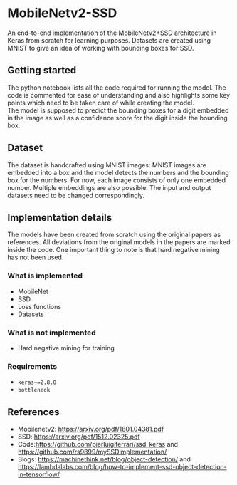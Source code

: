 # MobileNetv2-SSD
An end-to-end implementation of the MobileNetv2+SSD architecture in Keras from scratch for learning purposes. Datasets are created using MNIST to give an idea of working with bounding boxes for SSD.

## Getting started
The python notebook lists all the code required for running the model. The code is commented for ease of understanding and also highlights some key points which need to be taken care of while creating the model.<br>
The model is supposed to predict the bounding boxes for a digit embedded in the image as well as a confidence score for the digit inside the bounding box.

## Dataset
The dataset is handcrafted using MNIST images: MNIST images are embedded into a box and the model detects the numbers and the bounding box for the numbers. For now, each image consists of only one embedded number. Multiple embeddings are also possible. The input and output datasets need to be changed correspondingly.

## Implementation details
The models have been created from scratch using the original papers as references. All deviations from the original models in the papers are marked inside the code. One important thing to note is that hard negative mining has not been used. 

### What is implemented
- MobileNet
- SSD
- Loss functions
- Datasets

### What is not implemented
- Hard negative mining for training

### Requirements
- `keras~=2.8.0`
- `bottleneck`

## References
* Mobilenetv2: https://arxiv.org/pdf/1801.04381.pdf
* SSD: https://arxiv.org/pdf/1512.02325.pdf
* Code:https://github.com/pierluigiferrari/ssd_keras and https://github.com/rs9899/mySSDimplementation/ 
* Blogs: https://machinethink.net/blog/object-detection/ and https://lambdalabs.com/blog/how-to-implement-ssd-object-detection-in-tensorflow/ 
